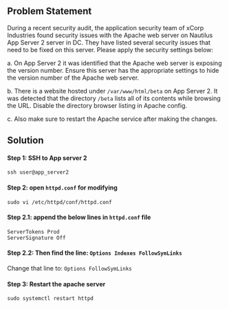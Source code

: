 ## Problem Statement

During a recent security audit, the application security team of xCorp Industries found security issues with the Apache web server on Nautilus App Server 2 server in DC. They have listed several security issues that need to be fixed on this server. Please apply the security settings below:

a. On App Server 2 it was identified that the Apache web server is exposing the version number. Ensure this server has the appropriate settings to hide the version number of the Apache web server.

b. There is a website hosted under `/var/www/html/beta` on App Server 2. It was detected that the directory `/beta` lists all of its contents while browsing the URL. Disable the directory browser listing in Apache config.

c. Also make sure to restart the Apache service after making the changes.

## Solution
#### Step 1: SSH to App server 2
```
ssh user@app_server2
```

#### Step 2: open `httpd.conf` for modifying

```
sudo vi /etc/httpd/conf/httpd.conf
```

#### Step 2.1: append the below lines in `httpd.conf` file

```
ServerTokens Prod
ServerSignature Off 
```

#### Step 2.2: Then find the line: `Options Indexes FollowSymLinks`

Change that line to: `Options FollowSymLinks`

#### Step 3: Restart the apache server

```
sudo systemctl restart httpd
```
